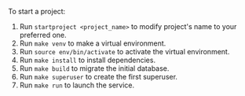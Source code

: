 To start a project:

1. Run `startproject <project_name>` to modify project's name to your preferred one.
2. Run `make venv` to make a virtual environment.
3. Run `source env/bin/activate` to activate the virtual environment.
4. Run `make install` to install dependencies.
5. Run `make build` to migrate the initial database.
6. Run `make superuser` to create the first superuser.
7. Run `make run` to launch the service.